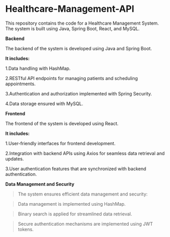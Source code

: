 # Healthcare-Management-API

This repository contains the code for a Healthcare Management System. The system is built using Java, Spring Boot, React, and MySQL.

**Backend**

The backend of the system is developed using Java and Spring Boot. 

**It includes:**

1.Data handling with HashMap.

2.RESTful API endpoints for managing patients and scheduling appointments.

3.Authentication and authorization implemented with Spring Security.

4.Data storage ensured with MySQL.

**Frontend**

The frontend of the system is developed using React. 

**It includes:**

1.User-friendly interfaces for frontend development.

2.Integration with backend APIs using Axios for seamless data retrieval and updates.

3.User authentication features that are synchronized with backend authentication.

**Data Management and Security**

>The system ensures efficient data management and security:

>Data management is implemented using HashMap.

>Binary search is applied for streamlined data retrieval.

>Secure authentication mechanisms are implemented using JWT tokens.

